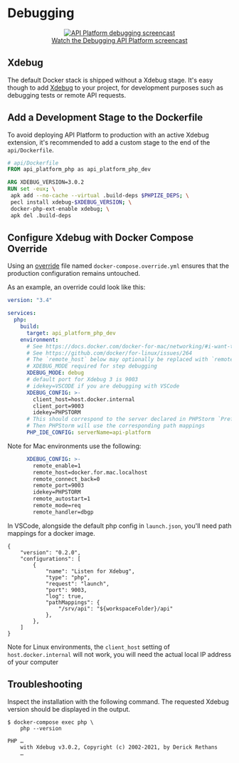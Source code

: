 # Debugging

<p align="center" class="symfonycasts"><a href="https://symfonycasts.com/screencast/api-platform/profiler?cid=apip"><img src="../distribution/images/symfonycasts-player.png" alt="API Platform debugging screencast"><br>Watch the Debugging API Platform screencast</a></p>

## Xdebug

The default Docker stack is shipped without a Xdebug stage. It's easy
though to add [Xdebug](https://xdebug.org/) to your project, for development
purposes such as debugging tests or remote API requests.

## Add a Development Stage to the Dockerfile

To avoid deploying API Platform to production with an active Xdebug extension,
it's recommended to add a custom stage to the end of the `api/Dockerfile`.

```Dockerfile
# api/Dockerfile
FROM api_platform_php as api_platform_php_dev

ARG XDEBUG_VERSION=3.0.2
RUN set -eux; \
 apk add --no-cache --virtual .build-deps $PHPIZE_DEPS; \
 pecl install xdebug-$XDEBUG_VERSION; \
 docker-php-ext-enable xdebug; \
 apk del .build-deps
```

## Configure Xdebug with Docker Compose Override

Using an [override](https://docs.docker.com/compose/reference/overview/#specifying-multiple-compose-files) file named
`docker-compose.override.yml` ensures that the production configuration remains untouched.

As an example, an override could look like this:

```yml
version: "3.4"

services:
  php:
    build:
      target: api_platform_php_dev
    environment:
      # See https://docs.docker.com/docker-for-mac/networking/#i-want-to-connect-from-a-container-to-a-service-on-the-host
      # See https://github.com/docker/for-linux/issues/264
      # The `remote_host` below may optionally be replaced with `remote_connect_back`
      # XDEBUG_MODE required for step debugging
      XDEBUG_MODE: debug
      # default port for Xdebug 3 is 9003
      # idekey=VSCODE if you are debugging with VSCode
      XDEBUG_CONFIG: >-
        client_host=host.docker.internal
        client_port=9003 
        idekey=PHPSTORM 
      # This should correspond to the server declared in PHPStorm `Preferences | Languages & Frameworks | PHP | Servers`
      # Then PHPStorm will use the corresponding path mappings
      PHP_IDE_CONFIG: serverName=api-platform
```

Note for Mac environments use the following:

```yml
      XDEBUG_CONFIG: >-
        remote_enable=1
        remote_host=docker.for.mac.localhost
        remote_connect_back=0
        remote_port=9003
        idekey=PHPSTORM
        remote_autostart=1
        remote_mode=req
        remote_handler=dbgp
```

In VSCode, alongside the default php config in `launch.json`, you'll need path mappings for a docker image.
```
{
    "version": "0.2.0",
    "configurations": [
        {
            "name": "Listen for Xdebug",
            "type": "php",
            "request": "launch",
            "port": 9003,
            "log": true,
            "pathMappings": {
                "/srv/api": "${workspaceFolder}/api"
            },
        },
    ]
}
```
Note for Linux environments, the `client_host` setting of `host.docker.internal` will not work, you will need the actual local IP address of your computer

## Troubleshooting

Inspect the installation with the following command. The requested Xdebug
version should be displayed in the output.

```console
$ docker-compose exec php \
    php --version

PHP …
    with Xdebug v3.0.2, Copyright (c) 2002-2021, by Derick Rethans
    …
```
